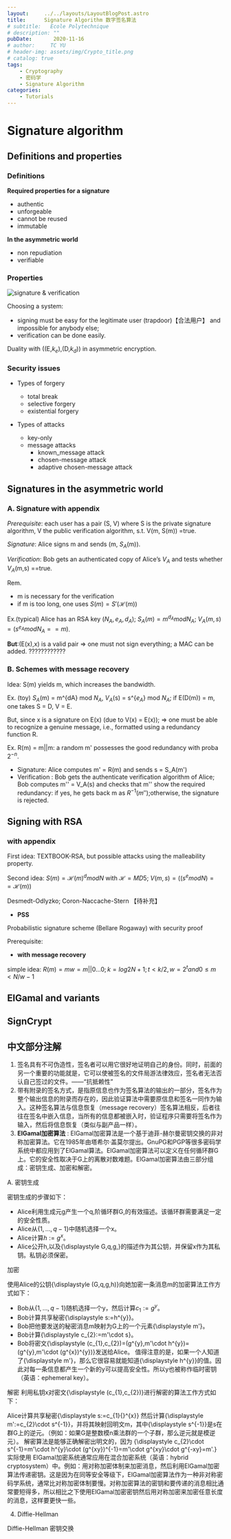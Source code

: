```yaml
---
layout:     ../../layouts/LayoutBlogPost.astro
title:      Signature Algorithm 数字签名算法
# subtitle:   Ecole Polytechnique
# description: ""
pubDate:       2020-11-16
# author:     TC YU
# header-img: assets/img/Crypto_title.png
# catalog: true
tags:
    - Cryptography
    - 密码学
    - Signature Algorithm
categories:
    - Tutorials
---
```



# Signature algorithm


## Definitions and properties

### Definitions

**Required properties for a signature**

* authentic
* unforgeable
* cannot be reused
* immutable

**In the asymmetric world**

* non repudiation
* verifiable

### Properties

![signature & verification]()

Choosing a system:

* signing must be easy for the legitimate user (trapdoor)【合法用户】 and impossible for anybody else;
* verification can be done easily.

Duality with ((E,$k_e$),(D,$k_d$)) in asymmetric encryption.

### Security issues

* Types of forgery
  * total break
  * selective forgery
  * existential forgery

* Types of attacks
  * key-only
  * message attacks
    * known_message attack
    * chosen-message attack
    * adaptive chosen-message attack

## Signatures in the asymmetric world

### **A. Signature with appendix**

*Prerequisite*: each user has a pair (S, V) where S is the private signature algorithm, V the public verification algorithm, s.t. V(m, S(m)) =true.

*Signature*: Alice signs m and sends (m, $S_A$(m)).

*Verification*: Bob gets an authenticated copy of Alice’s $V_A$ and
tests whether $V_A$(m,s) ==true.

Rem.
* m is necessary for the verification
* if m is too long, one uses $S(m) = S'(\mathcal{H}(m))$

Ex.(typical) Alice has an RSA key $(N_A,e_A,d_A)$; $S_A(m) = m^{d_A} mod N_A$; $V_A(m,s) = (s^{e_A} mod N_A == m)$.

**But**:(E(x),x) is a valid pair => one must not sign everything; a MAC can be added. ????????????

### **B. Schemes with message recovery**

Idea: S(m) yields m, which increases the bandwidth.

Ex. (toy) $S_A$(m) = m^{dA} mod $N_A$, $V_A$(s) = s^{$e_A$} mod $N_A$; 
if E(D(m)) = m, one takes S = D, V = E.

But, since x is a signature on E(x) (due to V(x) = E(x)); => one must be able to recognize a genuine message, i.e., formatted using a redundancy function R.

Ex. R(m) = m||m: a random m' possesses the good redundancy with proba $2^{-n}$.

* Signature: Alice computes m' = R(m) and sends s = S_A(m')
* Verification : Bob gets the authenticate verification algorithm of Alice; Bob computes m'' = V_A(s) and checks that m'' show the required redundancy: if yes, he gets back m as $R^{-1}(m'')$;otherwise, the signature is rejected.

## Signing with RSA

### with appendix

First idea: TEXTBOOK-RSA, but possible attacks using the malleability property.

Second idea: $S(m) = \mathcal{H}(m)^d mod N$ with $\mathcal{H} = MD5$; $V(m,s) = ((s^e mod N) == \mathcal{H}(m))$

Desmedt-Odlyzko; Coron-Naccache-Stern 【待补充】


* **PSS**

Probabilistic signature scheme (Bellare Rogaway) with security proof

Prerequisite: 

* **with message recovery**

simple idea: $R(m) = mw = m||0...0; k = log2N + 1 ; t<k/2, w = 2^t and 0 \leq m < N/w -1$

## ElGamal and variants




## SignCrypt



## 中文部分注解

1. 签名具有不可伪造性，签名者可以用它很好地证明自己的身份。同时，前面的另一个重要的功能就是，它可以使被签名的文件局游法律效应，签名者无法否认自己签过的文件。——“抗抵赖性”
2. 带有附录的签名方式，是指原信息也作为签名算法的输出的一部分，签名作为整个输出信息的附录而存在的，因此验证算法中需要原信息和签名一同作为输入。这种签名算法与信息恢复（message recovery）签名算法相反，后者往往在签名中嵌入信息，当所有的信息都被嵌入时，验证程序只需要将签名作为输入，然后将信息恢复（类似与副产品一样）。
3. **ElGamal加密算法** : ElGamal加密算法是一个基于迪菲-赫尔曼密钥交换的非对称加密算法。它在1985年由塔希尔·盖莫尔提出。GnuPG和PGP等很多密码学系统中都应用到了ElGamal算法。ElGamal加密算法可以定义在任何循环群G上。它的安全性取决于G上的离散对数难题。ElGamal加密算法由三部分组成：密钥生成、加密和解密。

A. 密钥生成

密钥生成的步骤如下：

* Alice利用生成元g产生一个q\,阶循环群G\,的有效描述。该循环群需要满足一定的安全性质。
* Alice从$\displaystyle \{1,\ldots ,q-1\}$中随机选择一个x。
* Alice计算${\displaystyle h:=g^{x}}$。
* Alice公开h\,以及{\displaystyle G,q,g\,}的描述作为其公钥，并保留x作为其私钥。私钥必须保密。


加密

使用Alice的公钥{\displaystyle (G,q,g,h)}向她加密一条消息m的加密算法工作方式如下：
* Bob从${\displaystyle \{1,\ldots ,q-1\}}$随机选择一个y，然后计算${\displaystyle c_{1}:=g^{y}}$。
* Bob计算共享秘密{\displaystyle s:=h^{y}}。
* Bob把他要发送的秘密消息m映射为G上的一个元素{\displaystyle m'}。
* Bob计算{\displaystyle c_{2}:=m'\cdot s}。
* Bob将密文{\displaystyle (c_{1},c_{2})=(g^{y},m'\cdot h^{y})=(g^{y},m'\cdot (g^{x})^{y})}发送给Alice。
值得注意的是，如果一个人知道了{\displaystyle m'}，那么它很容易就能知道{\displaystyle h^{y}}的值。因此对每一条信息都产生一个新的y可以提高安全性。所以y也被称作临时密钥（英语：ephemeral key）。

解密
利用私钥x对密文{\displaystyle (c_{1},c_{2})}进行解密的算法工作方式如下：

Alice计算共享秘密{\displaystyle s:=c_{1}{}^{x}}
然后计算{\displaystyle m':=c_{2}\cdot s^{-1}}，并将其映射回明文m，其中{\displaystyle s^{-1}}是s在群G上的逆元。（例如：如果G是整数模n乘法群的一个子群，那么逆元就是模逆元）。
解密算法是能够正确解密出明文的，因为
{\displaystyle c_{2}\cdot s^{-1}=m'\cdot h^{y}\cdot (g^{xy})^{-1}=m'\cdot g^{xy}\cdot g^{-xy}=m'.}
实际使用
ElGamal加密系统通常应用在混合加密系统（英语：hybrid cryptosystem）中。例如：用对称加密体制来加密消息，然后利用ElGamal加密算法传递密钥。这是因为在同等安全等级下，ElGamal加密算法作为一种非对称密码学系统，通常比对称加密体制要慢。对称加密算法的密钥和要传递的消息相比通常要短得多，所以相比之下使用ElGamal加密密钥然后用对称加密来加密任意长度的消息，这样要更快一些。


4. Diffie-Hellman

Diffie-Hellman 密钥交换
